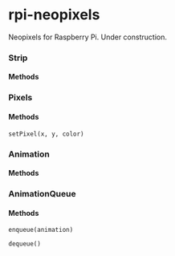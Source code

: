 # rpi-neopixels
Neopixels for Raspberry Pi. Under construction.

### Strip

#### Methods

### Pixels

#### Methods

    setPixel(x, y, color)



### Animation

#### Methods

### AnimationQueue

#### Methods

    enqueue(animation)

    dequeue()
